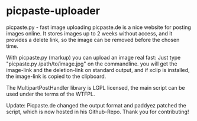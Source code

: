picpaste-uploader
=================
picpaste.py - fast image uploading
picpaste.de is a nice website for posting images online. It stores images up to 2 weeks without access, and it provides a delete link, so the image can be removed before the chosen time.

With picpaste.py (markup) you can upload an image real fast: Just type "picpaste.py /path/to/image.jpg" on the commandline. you will get the image-link and the deletion-link on standard output, and if xclip is installed, the image-link is copied to the clipboard.

The MultipartPostHandler library is LGPL licensed, the main script can be used under the terms of the WTFPL.

Update: Picpaste.de changed the output format and paddyez patched the script, which is now hosted in his Github-Repo. Thank you for contributing!
